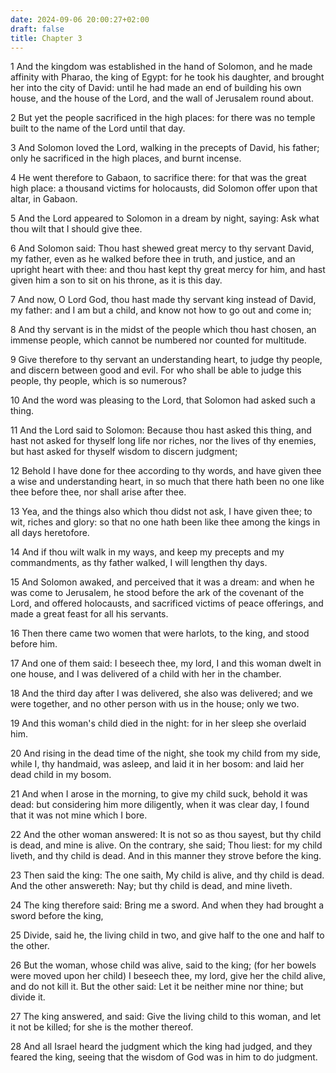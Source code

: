 ```yaml
---
date: 2024-09-06 20:00:27+02:00
draft: false
title: Chapter 3
---
```




1 And the kingdom was established in the hand of Solomon, and he made affinity with Pharao, the king of Egypt: for he took his daughter, and brought her into the city of David: until he had made an end of building his own house, and the house of the Lord, and the wall of Jerusalem round about.

2 But yet the people sacrificed in the high places: for there was no temple built to the name of the Lord until that day.

3 And Solomon loved the Lord, walking in the precepts of David, his father; only he sacrificed in the high places, and burnt incense.

4 He went therefore to Gabaon, to sacrifice there: for that was the great high place: a thousand victims for holocausts, did Solomon offer upon that altar, in Gabaon.

5 And the Lord appeared to Solomon in a dream by night, saying: Ask what thou wilt that I should give thee.

6 And Solomon said: Thou hast shewed great mercy to thy servant David, my father, even as he walked before thee in truth, and justice, and an upright heart with thee: and thou hast kept thy great mercy for him, and hast given him a son to sit on his throne, as it is this day.

7 And now, O Lord God, thou hast made thy servant king instead of David, my father: and I am but a child, and know not how to go out and come in;

8 And thy servant is in the midst of the people which thou hast chosen, an immense people, which cannot be numbered nor counted for multitude.

9 Give therefore to thy servant an understanding heart, to judge thy people, and discern between good and evil. For who shall be able to judge this people, thy people, which is so numerous?

10 And the word was pleasing to the Lord, that Solomon had asked such a thing.

11 And the Lord said to Solomon: Because thou hast asked this thing, and hast not asked for thyself long life nor riches, nor the lives of thy enemies, but hast asked for thyself wisdom to discern judgment;

12 Behold I have done for thee according to thy words, and have given thee a wise and understanding heart, in so much that there hath been no one like thee before thee, nor shall arise after thee.

13 Yea, and the things also which thou didst not ask, I have given thee; to wit, riches and glory: so that no one hath been like thee among the kings in all days heretofore.

14 And if thou wilt walk in my ways, and keep my precepts and my commandments, as thy father walked, I will lengthen thy days.

15 And Solomon awaked, and perceived that it was a dream: and when he was come to Jerusalem, he stood before the ark of the covenant of the Lord, and offered holocausts, and sacrificed victims of peace offerings, and made a great feast for all his servants.

16 Then there came two women that were harlots, to the king, and stood before him.

17 And one of them said: I beseech thee, my lord, I and this woman dwelt in one house, and I was delivered of a child with her in the chamber.

18 And the third day after I was delivered, she also was delivered; and we were together, and no other person with us in the house; only we two.

19 And this woman's child died in the night: for in her sleep she overlaid him.

20 And rising in the dead time of the night, she took my child from my side, while I, thy handmaid, was asleep, and laid it in her bosom: and laid her dead child in my bosom.

21 And when I arose in the morning, to give my child suck, behold it was dead: but considering him more diligently, when it was clear day, I found that it was not mine which I bore.

22 And the other woman answered: It is not so as thou sayest, but thy child is dead, and mine is alive. On the contrary, she said; Thou liest: for my child liveth, and thy child is dead. And in this manner they strove before the king.

23 Then said the king: The one saith, My child is alive, and thy child is dead. And the other answereth: Nay; but thy child is dead, and mine liveth.

24 The king therefore said: Bring me a sword. And when they had brought a sword before the king,

25 Divide, said he, the living child in two, and give half to the one and half to the other.

26 But the woman, whose child was alive, said to the king; (for her bowels were moved upon her child) I beseech thee, my lord, give her the child alive, and do not kill it. But the other said: Let it be neither mine nor thine; but divide it.

27 The king answered, and said: Give the living child to this woman, and let it not be killed; for she is the mother thereof.

28 And all Israel heard the judgment which the king had judged, and they feared the king, seeing that the wisdom of God was in him to do judgment.

